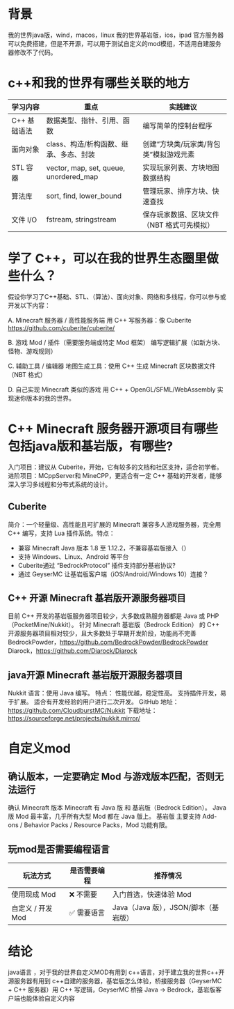 # 背景
我的世界java版，wind，macos，linux
我的世界基岩版，ios，ipad
官方服务器可以免费搭建，但是不开源，可以用于测试自定义的mod模组，不适用自建服务器修改不了代码。
# c++和我的世界有哪些关联的地方
| 学习内容     | 重点                                     | 实践建议                    |
| -------- | -------------------------------------- | ----------------------- |
| C++ 基础语法 | 数据类型、指针、引用、函数                          | 编写简单的控制台程序              |
| 面向对象     | class、构造/析构函数、继承、多态、封装                 | 创建“方块类/玩家类/背包类”模拟游戏元素   |
| STL 容器   | vector, map, set, queue, unordered_map | 实现玩家列表、方块地图数据结构         |
| 算法库      | sort, find, lower_bound                | 管理玩家、排序方块、快速查找          |
| 文件 I/O   | fstream, stringstream                  | 保存玩家数据、区块文件（NBT 格式可先模拟） |


# 学了 C++，可以在我的世界生态圈里做些什么？

假设你学习了C++基础、STL、（算法）、面向对象、网络和多线程，你可以参与或开发以下内容：

A. Minecraft 服务器 / 高性能服务端
用 C++ 写服务器：像 Cuberite
https://github.com/cuberite/cuberite/

B. 游戏 Mod / 插件（需要服务端或特定 Mod 框架）
编写逻辑扩展（如新方块、怪物、游戏规则）

C. 辅助工具 / 编辑器
地图生成工具：使用 C++ 生成 Minecraft 区块数据文件（NBT 格式）

D. 自己实现 Minecraft 类似的游戏
用 C++ + OpenGL/SFML/WebAssembly 实现迷你版本的我的世界。

# C++ Minecraft 服务器开源项目有哪些包括java版和基岩版，有哪些?
入门项目：建议从 Cuberite，开始，它有较多的文档和社区支持，适合初学者。
进阶项目：MCppServer和 MineCPP，更适合有一定 C++ 基础的开发者，能够深入学习多线程和分布式系统的设计。

## Cuberite
简介：一个轻量级、高性能且可扩展的 Minecraft 兼容多人游戏服务器，完全用 C++ 编写，支持 Lua 插件系统。特点：
- 兼容 Minecraft Java 版本 1.8 至 1.12.2，不兼容基岩版接入（）
- 支持 Windows、Linux、Android 等平台
- Cuberite通过 “BedrockProtocol” 插件支持部分基岩协议?
- 通过 GeyserMC 让基岩版客户端（iOS/Android/Windows 10）连接？

## C++ 开源 Minecraft 基岩版开源服务器项目
目前 C++ 开发的基岩版服务器项目较少，大多数成熟服务器都是 Java 或 PHP（PocketMine/Nukkit）。
针对 Minecraft 基岩版（Bedrock Edition） 的 C++ 开源服务器项目相对较少，且大多数处于早期开发阶段，功能尚不完善
BedrockPowder，https://github.com/BedrockPowder/BedrockPowder
Diarock，https://github.com/Diarock/Diarock
## java开源 Minecraft 基岩版开源服务器项目
Nukkit
语言：使用 Java 编写。
特点：
性能优越，稳定性高。
支持插件开发，易于扩展。
适合有开发经验的用户进行二次开发。
GitHub 地址：https://github.com/CloudburstMC/Nukkit
下载地址：https://sourceforge.net/projects/nukkit.mirror/

# 自定义mod
## 确认版本，一定要确定 Mod 与游戏版本匹配，否则无法运行
确认 Minecraft 版本
Minecraft 有 Java 版 和 基岩版（Bedrock Edition）。
Java 版 Mod 最丰富，几乎所有大型 Mod 都在 Java 版上。
基岩版 主要支持 Add-ons / Behavior Packs / Resource Packs，Mod 功能有限。
## 玩mod是否需要编程语言

| 玩法方式         | 是否需要编程 | 推荐情况                      |
| ------------ | ------ | ------------------------- |
| 使用现成 Mod     | ❌ 不需要  | 入门首选，快速体验 Mod             |
| 自定义 / 开发 Mod | ✅ 需要语言 | Java（Java 版），JSON/脚本（基岩版） |

# 结论
java语言 ，对于我的世界自定义MOD有用到
c++语言，对于建立我的世界c++开源服务器有用到
c++自建的服务器，基岩版怎么体验，桥接服务器（GeyserMC + C++ 服务器）用 C++ 写逻辑，GeyserMC 桥接 Java → Bedrock，基岩版客户端也能体验自定义内容